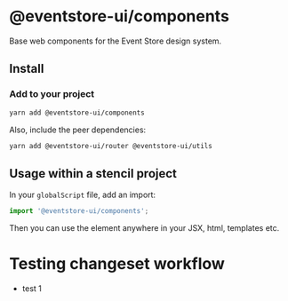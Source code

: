# @eventstore-ui/components

Base web components for the Event Store design system.

## Install

### Add to your project

```sh
yarn add @eventstore-ui/components
```

Also, include the peer dependencies:

```sh
yarn add @eventstore-ui/router @eventstore-ui/utils
```

## Usage within a stencil project

In your `globalScript` file, add an import:

```ts
import '@eventstore-ui/components';
```

Then you can use the element anywhere in your JSX, html, templates etc.

# Testing changeset workflow

- test 1